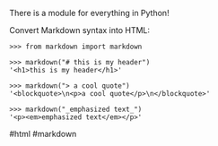 There is a module for everything in Python!

Convert Markdown syntax into HTML:

```
>>> from markdown import markdown

>>> markdown("# this is my header")
'<h1>this is my header</h1>'

>>> markdown("> a cool quote")
'<blockquote>\n<p>a cool quote</p>\n</blockquote>'

>>> markdown("_emphasized text_")
'<p><em>emphasized text</em></p>'
```

#html #markdown
